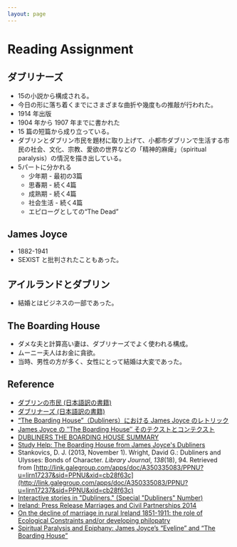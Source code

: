 ```yaml
---
layout: page
---
```


# Reading Assignment

## ダブリナーズ

* 15の小説から構成される。
* 今日の形に落ち着くまでにさまざまな曲折や幾度もの推敲が行われた。 
* 1914 年出版
* 1904 年から 1907 年までに書かれた
* 15 篇の短篇から成り立っている。
* ダブリンとダブリン市民を題材に取り上げて、小都市ダブリンで生活する市民の社会、文化、宗教、愛欲の世界などの「精神的麻痺」（spiritual
paralysis）の情況を描き出している。
* 5パートに分かれる
    * 少年期 - 最初の3篇
    * 思春期 - 続く4篇
    * 成熟期 - 続く4篇
    * 社会生活 - 続く4篇
    * エピローグとしての“The Dead”


## James Joyce

* 1882-1941
* SEXIST と批判されたこともあった。

## アイルランドとダブリン

* 結婚とはビジネスの一部であった。

## The Boarding House

* ダメな夫と計算高い妻は、ダブリナーズでよく使われる構成。
* ムーニー夫人はお金に貪欲。
* 当時、男性の方が多く、女性にとって結婚は大変であった。


## Reference

* <a href="https://hb.afl.rakuten.co.jp/hgc/06aee009.253cac17.06aee00a.adcce669/?pc=https%3A%2F%2Fitem.rakuten.co.jp%2Fbook%2F1069500%2F&m=http%3A%2F%2Fm.rakuten.co.jp%2Fbook%2Fi%2F10778100%2F&link_type=text&ut=eyJwYWdlIjoiaXRlbSIsInR5cGUiOiJ0ZXh0Iiwic2l6ZSI6IjQwMHg0MDAiLCJuYW0iOjEsIm5hbXAiOiJyaWdodCIsImNvbSI6MSwiY29tcCI6ImRvd24iLCJwcmljZSI6MCwiYm9yIjoxLCJjb2wiOjEsImJidG4iOjF9" target="_blank" rel="nofollow noopener noreferrer" style="word-wrap:break-word;"  >ダブリンの市民 (日本語訳の書籍)</a>
* <a href="https://hb.afl.rakuten.co.jp/hgc/06aee009.253cac17.06aee00a.adcce669/?pc=https%3A%2F%2Fitem.rakuten.co.jp%2Fbook%2F5990131%2F&m=http%3A%2F%2Fm.rakuten.co.jp%2Fbook%2Fi%2F13144140%2F&link_type=text&ut=eyJwYWdlIjoiaXRlbSIsInR5cGUiOiJ0ZXh0Iiwic2l6ZSI6IjQwMHg0MDAiLCJuYW0iOjEsIm5hbXAiOiJyaWdodCIsImNvbSI6MSwiY29tcCI6ImRvd24iLCJwcmljZSI6MCwiYm9yIjoxLCJjb2wiOjEsImJidG4iOjF9" target="_blank" rel="nofollow noopener noreferrer" style="word-wrap:break-word;"  >ダブリナーズ (日本語訳の書籍)</a>
* [“The Boarding House”（Dubliners）における James Joyce のレトリック](https://ci.nii.ac.jp/els/contentscinii_20190102123217.pdf?id=ART0009433087)
* [James Joyce の ‶The Boarding House″ そのテクストとコンテクスト ](http://www.osaka-geidai.ac.jp/geidai/laboratory/kiyou/pdf/kiyou20/kiyou20-09.pdf)
* [DUBLINERS THE BOARDING HOUSE SUMMARY](https://www.shmoop.com/dubliners/boarding-house-summary.html)
* [Study Help: The Boarding House from James Joyce's Dubliners](https://owlcation.com/humanities/Study-Help-The-Boarding-House-from-James-Joyces-Dubliners)
* Stankovics, D. J. (2013, November 1). Wright, David G.: Dubliners and Ulysses: Bonds of Character. _Library Journal_, _138_(18), 94. Retrieved from [http://link.galegroup.com/apps/doc/A350335083/PPNU?u=lirn17237&sid=PPNU&xid=cb28f63c](http://link.galegroup.com/apps/doc/A350335083/PPNU?u=lirn17237&sid=PPNU&xid=cb28f63c)
* [Interactive stories in "Dubliners." (Special "Dubliners" Number)](http://proxy.lirn.net/MuseProxyID=mp01/MuseSessionID=0008mm0/MuseProtocol=http/MuseHost=go.galegroup.com/MusePath/ps/i.do?id=GALE%7CA19517917&v=2.1&u=lirn17237&it=r&p=EAIM&sw=w#)
* [Ireland: Press Release Marriages and Civil Partnerships 2014](http://proxy.lirn.net/MuseProxyID=mp01/MuseSessionID=0008mlc/MuseProtocol=http/MuseHost=go.galegroup.com/MusePath/ps/i.do?id=GALE%7CA407771260&v=2.1&u=lirn17237&it=r&p=ITBC&sw=w#)
* [On the decline of marriage in rural Ireland 1851-1911: the role of Ecological Constraints and/or developing philopatry](http://proxy.lirn.net/MuseProxyID=mp01/MuseSessionID=0008mlb/MuseProtocol=http/MuseHost=go.galegroup.com/MusePath/ps/i.do?id=GALE%7CA90534848&v=2.1&u=lirn17237&it=r&p=PPES&sw=w#)
* [Spiritual Paralysis and Epiphany: James Joyce’s “Eveline” and “The Boarding House”](http://dergipark.gov.tr/jss/issue/24239/256960?publisher=gantep)
